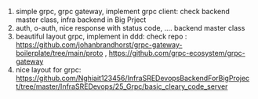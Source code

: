 1) simple grpc, grpc gateway, implement grpc client: check backend master class, infra backend in Big Prject 
2) auth, o-auth, nice response with status code, ....  backend master class
3) beautiful layout grpc, implement in ddd: check repo : https://github.com/johanbrandhorst/grpc-gateway-boilerplate/tree/main/proto , https://github.com/grpc-ecosystem/grpc-gateway
4) nice layout for grpc: https://github.com/Nghiait123456/InfraSREDevopsBackendForBigProject/tree/master/InfraSREDevops/25_Grpc/basic_cleary_code_server </br>

